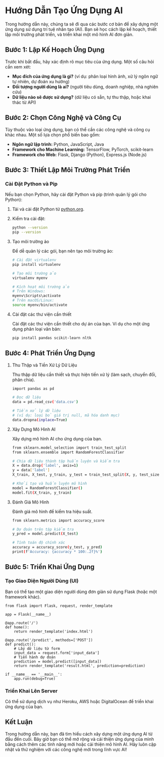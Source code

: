 # Hướng Dẫn Tạo Ứng Dụng AI

Trong hướng dẫn này, chúng ta sẽ đi qua các bước cơ bản để xây dựng một ứng dụng sử dụng trí tuệ nhân tạo (AI). Bạn sẽ học cách lập kế hoạch, thiết lập môi trường phát triển, và triển khai một mô hình AI đơn giản.

## Bước 1: Lập Kế Hoạch Ứng Dụng

Trước khi bắt đầu, hãy xác định rõ mục tiêu của ứng dụng. Một số câu hỏi cần xem xét:

- **Mục đích của ứng dụng là gì?** (ví dụ: phân loại hình ảnh, xử lý ngôn ngữ tự nhiên, dự đoán xu hướng)
- **Đối tượng người dùng là ai?** (người tiêu dùng, doanh nghiệp, nhà nghiên cứu)
- **Dữ liệu nào sẽ được sử dụng?** (dữ liệu có sẵn, tự thu thập, hoặc khai thác từ API)

## Bước 2: Chọn Công Nghệ và Công Cụ

Tùy thuộc vào loại ứng dụng, bạn có thể cần các công nghệ và công cụ khác nhau. Một số lựa chọn phổ biến bao gồm:

- **Ngôn ngữ lập trình:** Python, JavaScript, Java
- **Framework cho Machine Learning:** TensorFlow, PyTorch, scikit-learn
- **Framework cho Web:** Flask, Django (Python), Express.js (Node.js)

## Bước 3: Thiết Lập Môi Trường Phát Triển

### Cài Đặt Python và Pip

Nếu bạn chọn Python, hãy cài đặt Python và pip (trình quản lý gói cho Python):

1. Tải và cài đặt Python từ [python.org](https://www.python.org/downloads/).
2. Kiểm tra cài đặt:
   ```bash
   python --version
   pip --version
3. Tạo môi trường ảo

   Để dễ quản lý các gói, bạn nên tạo môi trường ảo:
   ```bash
   # Cài đặt virtualenv
   pip install virtualenv

   # Tạo môi trường ảo
   virtualenv myenv

   # Kích hoạt môi trường ảo
   # Trên Windows:
   myenv\Scripts\activate
   # Trên macOS/Linux:
   source myenv/bin/activate
4. Cài đặt các thư viện cần thiết

    Cài đặt các thư viện cần thiết cho dự án của bạn. Ví dụ cho một ứng dụng phân loại văn bản:
   ```bash
   pip install pandas scikit-learn nltk

## Bước 4: Phát Triển Ứng Dụng

1. Thu Thập và Tiền Xử Lý Dữ Liệu

    Thu thập dữ liệu cần thiết và thực hiện tiền xử lý (làm sạch, chuyển đổi, phân chia).
    ```bash
    import pandas as pd
    
    # Đọc dữ liệu
    data = pd.read_csv('data.csv')
    
    # Tiền xử lý dữ liệu
    # (ví dụ: loại bỏ giá trị null, mã hóa danh mục)
    data.dropna(inplace=True)

2. Xây Dựng Mô Hình AI

    Xây dựng mô hình AI cho ứng dụng của bạn.
    ```bash
    from sklearn.model_selection import train_test_split
    from sklearn.ensemble import RandomForestClassifier
    
    # Chia dữ liệu thành tập huấn luyện và kiểm tra
    X = data.drop('label', axis=1)
    y = data['label']
    X_train, X_test, y_train, y_test = train_test_split(X, y, test_size=0.2)
    
    # Khởi tạo và huấn luyện mô hình
    model = RandomForestClassifier()
    model.fit(X_train, y_train)

3. Đánh Giá Mô Hình

    Đánh giá mô hình để kiểm tra hiệu suất.
    ```bash
    from sklearn.metrics import accuracy_score
    
    # Dự đoán trên tập kiểm tra
    y_pred = model.predict(X_test)
    
    # Tính toán độ chính xác
    accuracy = accuracy_score(y_test, y_pred)
    print(f'Accuracy: {accuracy * 100:.2f}%')

## Bước 5: Triển Khai Ứng Dụng

### Tạo Giao Diện Người Dùng (UI)

Bạn có thể tạo một giao diện người dùng đơn giản sử dụng Flask (hoặc một framework khác).

    from flask import Flask, request, render_template
    
    app = Flask(__name__)
    
    @app.route('/')
    def home():
        return render_template('index.html')
    
    @app.route('/predict', methods=['POST'])
    def predict():
        # Lấy dữ liệu từ form
        input_data = request.form['input_data']
        # Tiến hành dự đoán
        prediction = model.predict([input_data])
        return render_template('result.html', prediction=prediction)
    
    if __name__ == '__main__':
        app.run(debug=True)

### Triển Khai Lên Server

Có thể sử dụng dịch vụ như Heroku, AWS hoặc DigitalOcean để triển khai ứng dụng của bạn.

## Kết Luận

Trong hướng dẫn này, bạn đã tìm hiểu cách xây dựng một ứng dụng AI từ đầu đến cuối. Bây giờ bạn có thể mở rộng và cải thiện ứng dụng của mình bằng cách thêm các tính năng mới hoặc cải thiện mô hình AI. Hãy luôn cập nhật và thử nghiệm với các công nghệ mới trong lĩnh vực AI!

